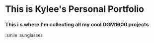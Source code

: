 # This is Kylee's Personal Portfolio
### This i s where I'm collecting all my cool DGM1600 projects
:smile
:sunglasses